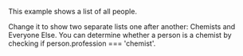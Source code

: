 This example shows a list of all people.

Change it to show two separate lists one after another: Chemists and Everyone Else. You can determine whether a person is a chemist by checking if person.profession === 'chemist'.
